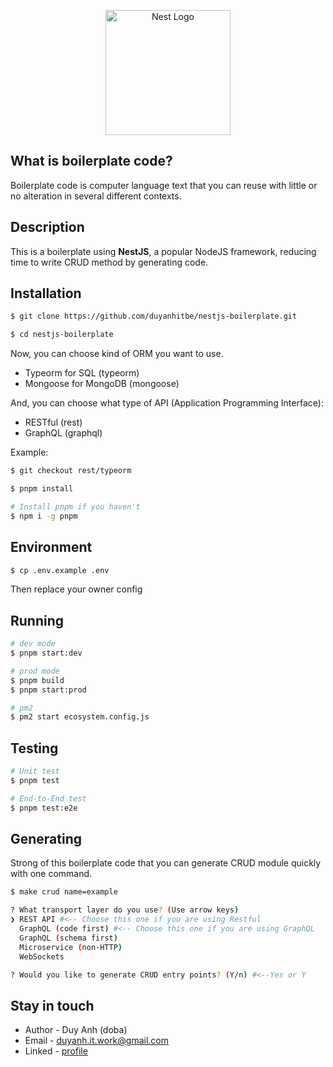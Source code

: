 <p align="center">
  <a href="http://nestjs.com/" target="blank"><img src="https://nestjs.com/img/logo-small.svg" width="200" alt="Nest Logo" /></a>
</p>

## What is boilerplate code?
Boilerplate code is computer language text that you can reuse with little or no alteration in several different contexts.

## Description
This is a boilerplate using <b>NestJS</b>, a popular NodeJS framework, reducing time to write CRUD method by generating code.

## Installation
```bash
$ git clone https://github.com/duyanhitbe/nestjs-boilerplate.git

$ cd nestjs-boilerplate
```
Now, you can choose kind of ORM you want to use.
- Typeorm for SQL (typeorm)
- Mongoose for MongoDB (mongoose)

And, you can choose what type of API (Application Programming Interface):
- RESTful (rest)
- GraphQL (graphql)

Example:
```bash
$ git checkout rest/typeorm

$ pnpm install

# Install pnpm if you haven't
$ npm i -g pnpm
```

## Environment
```bash
$ cp .env.example .env
```
Then replace your owner config

## Running
```bash
# dev mode
$ pnpm start:dev

# prod mode
$ pnpm build
$ pnpm start:prod

# pm2
$ pm2 start ecosystem.config.js
```

## Testing
```bash
# Unit test
$ pnpm test

# End-to-End test
$ pnpm test:e2e
```

## Generating
Strong of this boilerplate code that you can generate CRUD module quickly with one command.
```bash
$ make crud name=example

? What transport layer do you use? (Use arrow keys)
❯ REST API #<-- Choose this one if you are using Restful
  GraphQL (code first) #<-- Choose this one if you are using GraphQL
  GraphQL (schema first) 
  Microservice (non-HTTP) 
  WebSockets

? Would you like to generate CRUD entry points? (Y/n) #<--Yes or Y
```

## Stay in touch
- Author - Duy Anh (doba)
- Email - [duyanh.it.work@gmail.com](mailto:duyanh.it.work@gmail.com)
- Linked - [profile](https://linkedin.com/in/duy-anh-nguyen-a62292249)